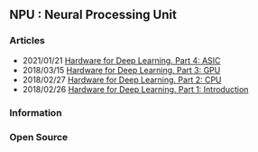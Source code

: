 ## NPU : Neural Processing Unit




### Articles
- 2021/01/21 [Hardware for Deep Learning. Part 4: ASIC](https://blog.inten.to/hardware-for-deep-learning-part-4-asic-96a542fe6a81)
- 2018/03/15 [Hardware for Deep Learning. Part 3: GPU](https://blog.inten.to/hardware-for-deep-learning-part-3-gpu-8906c1644664)
- 2018/02/27 [Hardware for Deep Learning. Part 2: CPU](https://blog.inten.to/cpu-hardware-for-deep-learning-b91f53cb18af)
- 2018/02/26 [Hardware for Deep Learning. Part 1: Introduction](https://blog.inten.to/hardware-for-deep-learning-current-state-and-trends-51c01ebbb6dc)




### Information



### Open Source






